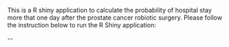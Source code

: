 This is a R shiny application to calculate the probability of hospital stay more that one day after the prostate cancer robiotic surgery.
Please follow the instruction below to run the R Shiny application:

  -- 
